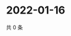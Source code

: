 # 2022-01-16

共 0 条

<!-- BEGIN WEIBO -->
<!-- 最后更新时间 Sun Jan 16 2022 00:23:09 GMT+0800 (China Standard Time) -->

<!-- END WEIBO -->
